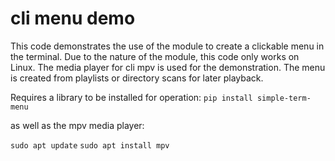 # cli menu demo

This code demonstrates the use of the module to create a clickable menu in the terminal.
Due to the nature of the module, this code only works on Linux.
The media player for cli mpv is used for the demonstration. The menu is created from playlists or directory scans for later playback.

Requires a library to be installed for operation:
`pip install simple-term-menu`

as well as the mpv media player:

`sudo apt update`
`sudo apt install mpv`
